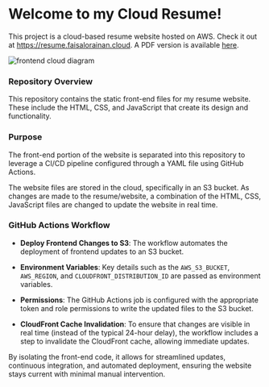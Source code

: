 # Welcome to my Cloud Resume!

This project is a cloud-based resume website hosted on AWS. Check it out at https://resume.faisalorainan.cloud. A PDF version is available [here](https://github.com/ps-the-aux/cloud-resume-frontend/blob/main/resume_website/Faisal_Orainan_Resume.pdf).

<picture>
  <source media="(prefers-color-scheme: light)" srcset="https://github.com/ps-the-aux/cloud-resume-frontend/blob/main/images/resume_workflow.png">
  <img alt="frontend cloud diagram" src="https://github.com/ps-the-aux/cloud-resume-frontend/blob/main/images/resume_workflow.png">
</picture>

### Repository Overview

This repository contains the static front-end files for my resume website. These include the HTML, CSS, and JavaScript that create its design and functionality.

### Purpose

The front-end portion of the website is separated into this repository to leverage a CI/CD pipeline configured through a YAML file using GitHub Actions.

The website files are stored in the cloud, specifically in an S3 bucket. As changes are made to the resume/website, a combination of the HTML, CSS, JavaScript files are changed to update the website in real time. 

### GitHub Actions Workflow

- __Deploy Frontend Changes to S3__: The workflow automates the deployment of frontend updates to an S3 bucket.

- __Environment Variables__: Key details such as the `AWS_S3_BUCKET`,  `AWS_REGION`, and `CLOUDFRONT_DISTRIBUTION_ID` are passed as environment variables.

- __Permissions__: The GitHub Actions job is configured with the appropriate token and role permissions to write the updated files to the S3 bucket.

- __CloudFront Cache Invalidation__: To ensure that changes are visible in real time (instead of the typical 24-hour delay), the workflow includes a step to invalidate the CloudFront cache, allowing immediate updates.

By isolating the front-end code, it allows for streamlined updates, continuous integration, and automated deployment, ensuring the website stays current with minimal manual intervention.

